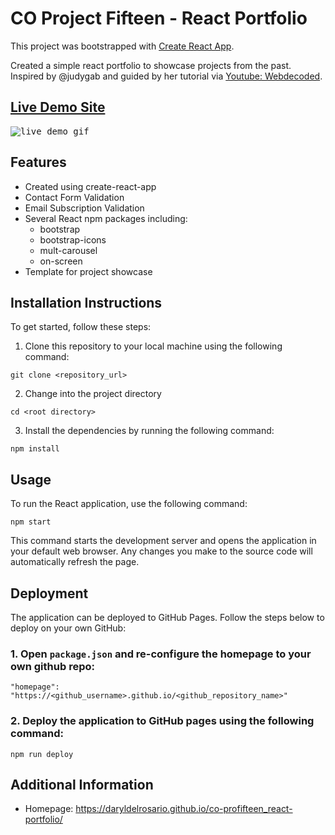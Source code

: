 # CO Project Fifteen - React Portfolio

This project was bootstrapped with [Create React App](https://github.com/facebook/create-react-app).

Created a simple react portfolio to showcase projects from the past. Inspired by @judygab and guided by her tutorial via <a href="https://youtu.be/hYv6BM2fWd8">Youtube: Webdecoded</a>. 

## <a href="https://daryldelrosario.github.io/co-profifteen_react-portfolio/">Live Demo Site</a>

<kbd><img src="https://github.com/daryldelrosario/co-profifteen_react-portfolio/blob/main/src/assets/img/co-profifteen_ld.gif?raw=true" alt="live demo gif"></kbd>

## Features
- Created using create-react-app
- Contact Form Validation
- Email Subscription Validation
- Several React npm packages including:
  - bootstrap
  - bootstrap-icons
  - mult-carousel
  - on-screen
- Template for project showcase

## Installation Instructions
To get started, follow these steps:

1. Clone this repository to your local machine using the following command:
```
git clone <repository_url>
```

2. Change into the project directory
```
cd <root directory>
```

3. Install the dependencies by running the following command:
```
npm install
```

## Usage
To run the React application, use the following command:
```
npm start
```
This command starts the development server and opens the application in your default web browser. Any changes you make to the source code will automatically refresh the page.

## Deployment
The application can be deployed to GitHub Pages. Follow the steps below to deploy on your own GitHub:

### 1. Open `package.json` and re-configure the homepage to your own github repo:
```
"homepage": "https://<github_username>.github.io/<github_repository_name>"
```

### 2. Deploy the application to GitHub pages using the following command:
```
npm run deploy
```

## Additional Information
- Homepage: <a href="https://daryldelrosario.github.io/co-profifteen_react-portfolio/">https://daryldelrosario.github.io/co-profifteen_react-portfolio/</a>




